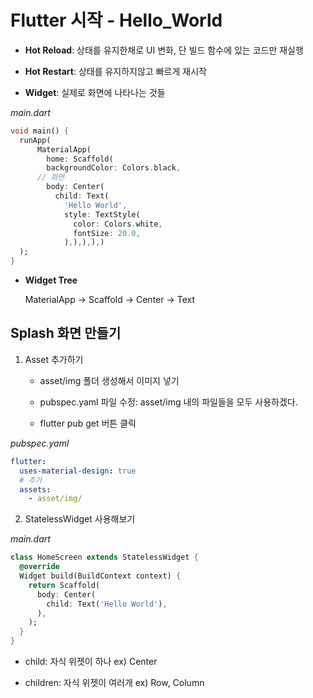 # Flutter 시작 - Hello_World

* **Hot Reload**: 상태를 유지한채로 UI 변화, 단 빌드 함수에 있는 코드만 재실행

* **Hot Restart**: 상태를 유지하지않고 빠르게 재시작

* **Widget**: 실제로 화면에 나타나는 것들

*main.dart*

```dart
void main() {
  runApp(
      MaterialApp(
        home: Scaffold(
        backgroundColor: Colors.black,
      // 화면
        body: Center(
          child: Text(
            'Hello World',
            style: TextStyle(
              color: Colors.white,
              fontSize: 20.0,
            ),),),),)
  );
}
```

* **Widget Tree**
  
  MaterialApp -> Scaffold -> Center -> Text

## Splash 화면 만들기

1. Asset 추가하기
   
   * asset/img 폴더 생성해서 이미지 넣기
   
   * pubspec.yaml 파일 수정: asset/img 내의 파일들을 모두 사용하겠다.
   
   * flutter pub get 버튼 클릭

*pubspec.yaml*

```yaml
flutter:
  uses-material-design: true
  # 추가
  assets:
    - asset/img/
```

2. StatelessWidget 사용해보기

*main.dart*

```dart
class HomeScreen extends StatelessWidget {
  @override
  Widget build(BuildContext context) {
    return Scaffold(
      body: Center(
        child: Text('Hello World'),
      ),
    );
  }
}
```

* child: 자식 위젯이 하나 ex) Center

* children: 자식 위젯이 여러개 ex) Row, Column
